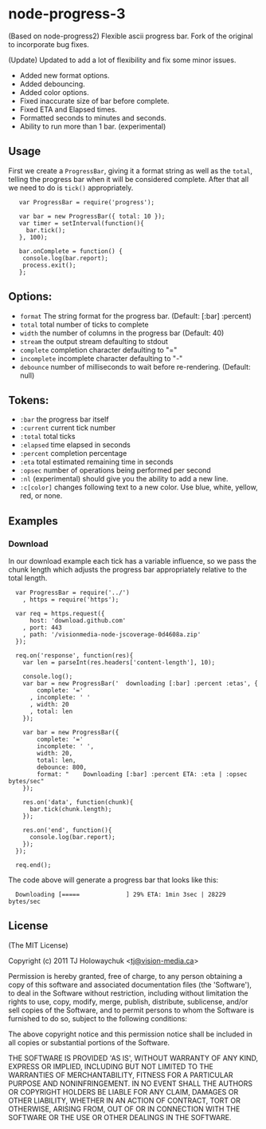
# node-progress-3
  
  (Based on node-progress2)
  Flexible ascii progress bar. Fork of the original to incorporate bug fixes.

  (Update)
  Updated to add a lot of flexibility and fix some minor issues.
  
  - Added new format options.
  - Added debouncing.
  - Added color options.
  - Fixed inaccurate size of bar before complete.
  - Fixed ETA and Elapsed times.
  - Formatted seconds to minutes and seconds.
  - Ability to run more than 1 bar. (experimental)

## Usage

   First we create a `ProgressBar`, giving it a format string
   as well as the `total`, telling the progress bar when it will
   be considered complete. After that all we need to do is `tick()` appropriately. 

       var ProgressBar = require('progress');
   
       var bar = new ProgressBar({ total: 10 });
       var timer = setInterval(function(){
         bar.tick();
       }, 100);

       bar.onComplete = function() {
       	console.log(bar.report);
       	process.exit();
       };

## Options:

  - `format` The string format for the progress bar. (Default: [:bar] :percent)
  - `total` total number of ticks to complete
  - `width` the number of columns in the progress bar (Default: 40)
  - `stream` the output stream defaulting to stdout
  - `complete` completion character defaulting to "="
  - `incomplete` incomplete character defaulting to "-"
  - `debounce` number of milliseconds to wait before re-rendering. (Default: null)

## Tokens:

  - `:bar` the progress bar itself
  - `:current` current tick number
  - `:total` total ticks
  - `:elapsed` time elapsed in seconds
  - `:percent` completion percentage
  - `:eta` total estimated remaining time in seconds
  - `:opsec` number of operations being performed per second
  - `:nl` (experimental) should give you the ability to add a new line.
  - `:c[color]` changes following text to a new color. Use blue, white, yellow, red, or none.

## Examples

### Download

  In our download example each tick has a variable influence, so we pass the chunk length which adjusts the progress bar appropriately relative to the total length. 

      var ProgressBar = require('../')
        , https = require('https');

      var req = https.request({
          host: 'download.github.com'
        , port: 443
        , path: '/visionmedia-node-jscoverage-0d4608a.zip'
      });

      req.on('response', function(res){
        var len = parseInt(res.headers['content-length'], 10);

        console.log();
        var bar = new ProgressBar('  downloading [:bar] :percent :etas', {
            complete: '='
          , incomplete: ' '
          , width: 20
          , total: len
        });

        var bar = new ProgressBar({
			complete: '='
			incomplete: ' ',
			width: 20,
			total: len,
			debounce: 800,
			format: "    Downloading [:bar] :percent ETA: :eta | :opsec bytes/sec"
        });

        res.on('data', function(chunk){
          bar.tick(chunk.length);
        });

        res.on('end', function(){
          console.log(bar.report);
        });
      });

      req.end();

  The code above will generate a progress bar that looks like this:
  
      Downloading [=====             ] 29% ETA: 1min 3sec | 28229 bytes/sec


## License 

(The MIT License)

Copyright (c) 2011 TJ Holowaychuk &lt;tj@vision-media.ca&gt;

Permission is hereby granted, free of charge, to any person obtaining
a copy of this software and associated documentation files (the
'Software'), to deal in the Software without restriction, including
without limitation the rights to use, copy, modify, merge, publish,
distribute, sublicense, and/or sell copies of the Software, and to
permit persons to whom the Software is furnished to do so, subject to
the following conditions:

The above copyright notice and this permission notice shall be
included in all copies or substantial portions of the Software.

THE SOFTWARE IS PROVIDED 'AS IS', WITHOUT WARRANTY OF ANY KIND,
EXPRESS OR IMPLIED, INCLUDING BUT NOT LIMITED TO THE WARRANTIES OF
MERCHANTABILITY, FITNESS FOR A PARTICULAR PURPOSE AND NONINFRINGEMENT.
IN NO EVENT SHALL THE AUTHORS OR COPYRIGHT HOLDERS BE LIABLE FOR ANY
CLAIM, DAMAGES OR OTHER LIABILITY, WHETHER IN AN ACTION OF CONTRACT,
TORT OR OTHERWISE, ARISING FROM, OUT OF OR IN CONNECTION WITH THE
SOFTWARE OR THE USE OR OTHER DEALINGS IN THE SOFTWARE.